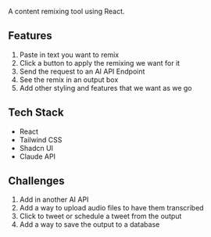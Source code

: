 A content remixing tool using React.

## Features

1. Paste in text you want to remix
2. Click a button to apply the remixing we want for it
3. Send the request to an AI API Endpoint
4. See the remix in an output box
5. Add other styling and features that we want as we go

## Tech Stack

- React
- Tailwind CSS
- Shadcn UI
- Claude API

## Challenges

1. Add in another AI API
2. Add a way to upload audio files to have them transcribed
3. Click to tweet or schedule a tweet from the output
4. Add a way to save the output to a database





